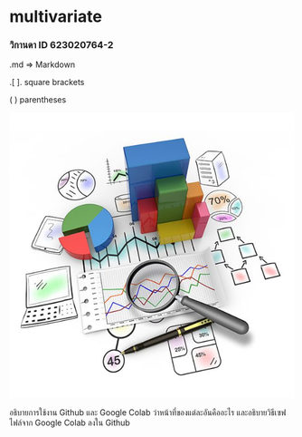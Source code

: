 # multivariate

### วิกานดา ID 623020764-2

.md => Markdown

.[ ]. square brackets

(  )  parentheses

![รูปตัวอย่าง](ภาพประกอบ.jpg)

อธิบายการใช้งาน Github และ Google Colab ว่าหน้าที่ของแต่ละอันคืออะไร และอธิบายวิธีเซฟไฟล์จาก Google Colab ลงใน Github
